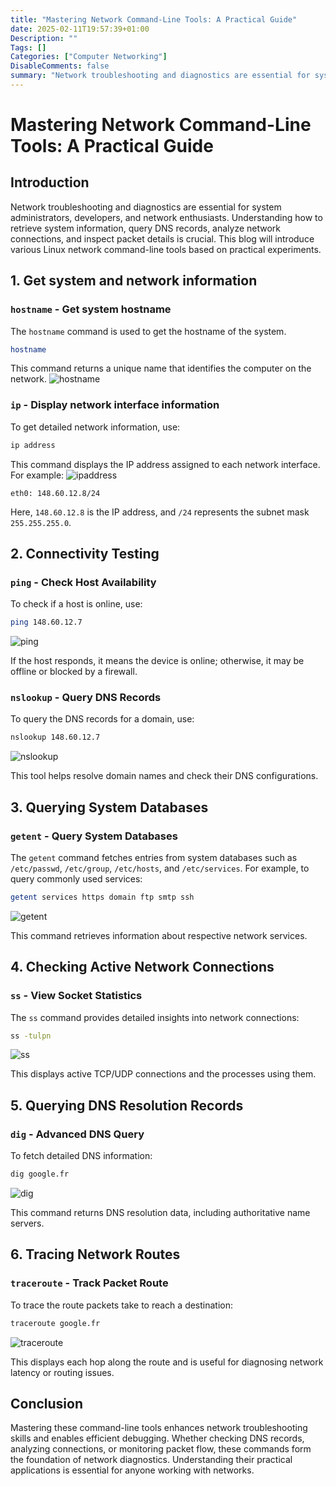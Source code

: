 ```yaml
---
title: "Mastering Network Command-Line Tools: A Practical Guide"
date: 2025-02-11T19:57:39+01:00
Description: ""
Tags: []
Categories: ["Computer Networking"]
DisableComments: false
summary: "Network troubleshooting and diagnostics are essential for system administrators, developers, and network enthusiasts. Understanding how to retrieve system information, query DNS records, analyze network connections, and inspect packet details is crucial. This blog will introduce various Linux network command-line tools based on practical experiments."
---
```

# Mastering Network Command-Line Tools: A Practical Guide

## Introduction

Network troubleshooting and diagnostics are essential for system administrators, developers, and network enthusiasts. Understanding how to retrieve system information, query DNS records, analyze network connections, and inspect packet details is crucial. This blog will introduce various Linux network command-line tools based on practical experiments.

## 1. Get system and network information
### **`hostname` - Get system hostname**
The `hostname` command is used to get the hostname of the system.
```bash
hostname
```
This command returns a unique name that identifies the computer on the network.
![hostname](images/hostname.png)

### **`ip` - Display network interface information**
To get detailed network information, use:
```bash
ip address
```
This command displays the IP address assigned to each network interface. For example:
![ipaddress](images/ipaddress.png)

```
eth0: 148.60.12.8/24
```
Here, `148.60.12.8` is the IP address, and `/24` represents the subnet mask `255.255.255.0`.

## 2. Connectivity Testing

### **`ping` - Check Host Availability**

To check if a host is online, use:

```bash
ping 148.60.12.7
```

![ping](images/ping.png)

If the host responds, it means the device is online; otherwise, it may be offline or blocked by a firewall.

### **`nslookup` - Query DNS Records**

To query the DNS records for a domain, use:

```bash
nslookup 148.60.12.7
```

![nslookup](images/nslookup.png)

This tool helps resolve domain names and check their DNS configurations.

## 3. Querying System Databases

### **`getent` - Query System Databases**

The `getent` command fetches entries from system databases such as `/etc/passwd`, `/etc/group`, `/etc/hosts`, and `/etc/services`. For example, to query commonly used services:

```bash
getent services https domain ftp smtp ssh
```

![getent](images/getent.png)

This command retrieves information about respective network services.

## 4. Checking Active Network Connections

### **`ss` - View Socket Statistics**

The `ss` command provides detailed insights into network connections:

```bash
ss -tulpn
```

![ss](images/ss.png)

This displays active TCP/UDP connections and the processes using them.

## 5. Querying DNS Resolution Records

### **`dig` - Advanced DNS Query**

To fetch detailed DNS information:

```bash
dig google.fr
```

![dig](images/dig.png)

This command returns DNS resolution data, including authoritative name servers.

## 6. Tracing Network Routes

### **`traceroute` - Track Packet Route**

To trace the route packets take to reach a destination:

```bash
traceroute google.fr
```

![traceroute](images/traceroute.png)

This displays each hop along the route and is useful for diagnosing network latency or routing issues.

## Conclusion

Mastering these command-line tools enhances network troubleshooting skills and enables efficient debugging. Whether checking DNS records, analyzing connections, or monitoring packet flow, these commands form the foundation of network diagnostics. Understanding their practical applications is essential for anyone working with networks. 
